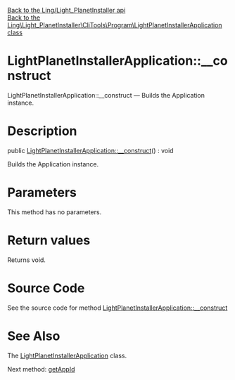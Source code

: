 [Back to the Ling/Light_PlanetInstaller api](https://github.com/lingtalfi/Light_PlanetInstaller/blob/master/doc/api/Ling/Light_PlanetInstaller.md)<br>
[Back to the Ling\Light_PlanetInstaller\CliTools\Program\LightPlanetInstallerApplication class](https://github.com/lingtalfi/Light_PlanetInstaller/blob/master/doc/api/Ling/Light_PlanetInstaller/CliTools/Program/LightPlanetInstallerApplication.md)


LightPlanetInstallerApplication::__construct
================



LightPlanetInstallerApplication::__construct — Builds the Application instance.




Description
================


public [LightPlanetInstallerApplication::__construct](https://github.com/lingtalfi/Light_PlanetInstaller/blob/master/doc/api/Ling/Light_PlanetInstaller/CliTools/Program/LightPlanetInstallerApplication/__construct.md)() : void




Builds the Application instance.




Parameters
================

This method has no parameters.


Return values
================

Returns void.








Source Code
===========
See the source code for method [LightPlanetInstallerApplication::__construct](https://github.com/lingtalfi/Light_PlanetInstaller/blob/master/CliTools/Program/LightPlanetInstallerApplication.php#L82-L106)


See Also
================

The [LightPlanetInstallerApplication](https://github.com/lingtalfi/Light_PlanetInstaller/blob/master/doc/api/Ling/Light_PlanetInstaller/CliTools/Program/LightPlanetInstallerApplication.md) class.

Next method: [getAppId](https://github.com/lingtalfi/Light_PlanetInstaller/blob/master/doc/api/Ling/Light_PlanetInstaller/CliTools/Program/LightPlanetInstallerApplication/getAppId.md)<br>

